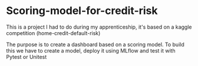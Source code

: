 # Scoring-model-for-credit-risk
This is a project I had to do during my apprenticeship, it's based on a kaggle competition (home-credit-default-risk) 

The purpose is to create a dashboard based on a scoring model.
To build this we have to create a model, deploy it using MLflow and test it with Pytest or Unitest
